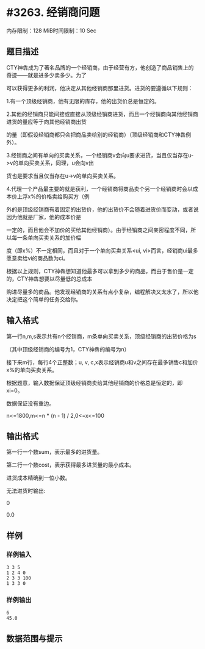 # #3263. 经销商问题

内存限制：128 MiB时间限制：10 Sec

## 题目描述

CTY神犇成为了著名品牌的一个经销商，由于经营有方，他创造了商品销售上的奇迹&mdash;&mdash;就是进多少卖多少。为了

可以获得更多的利润，他决定从其他经销商那里进货。进货的要遵循以下规则：

1.有一个顶级经销商，他有无限的库存，他的出货价总是恒定的。

2.其他的经销商只能间接或直接从顶级经销商进货，而且一个经销商向其他经销商进货的量应等于向其他经销商出货

的量（即假设经销商都只会把商品卖给别的经销商）（顶级经销商和CTY神犇例外）。

3.经销商之间有单向的买卖关系，一个经销商v会向u要求进货，当且仅当存在u->v的单向买卖关系，同理，u会向v出

货也是要求当且仅当存在u->v的单向买卖关系。

4.代理一个产品最主要的就是获利，一个经销商将商品卖个另一个经销商时会以成本价上浮x%的价格卖给购买方（例

外的是顶级经销商有着固定的出货价，他的出货价不会随着进货价而变动，或者说因为他就是厂家，他的成本价是

一定的，而且他会不加价的买给其他经销商）。由于经销商之间亲密程度不同，所以每一条单向买卖关系的加价幅

度（即x%）不一定相同，而且对于一个单向买卖关系<ui, vi>而言，经销商ui最多愿意卖给vi的商品数为ci。

根据以上规则，CTY神犇想知道他最多可以拿到多少的商品，而由于售价是一定的，CTY神犇想要以尽量低的总成本

购进尽量多的商品。他发现经销商的关系有点小复杂，编程解决又太水了，所以他决定把这个简单的任务交给你。

## 输入格式

第一行n,m,s表示共有n个经销商，m条单向买卖关系，顶级经销商的出货价格为s

（其中顶级经销商的编号为1，CTY神犇的编号为n）

接下来m行，每行4个正整数；u, v, c,x表示经销商u和v之间存在最多销售c和加价x%的单向买卖关系。

根据题意，输入数据保证顶级经销商卖给其他经销商的价格总是恒定的，即xi=0。

数据保证没有重边。

n<=1800,m<=n * (n - 1) / 2,0<=x<=100

## 输出格式

第一行一个数sum，表示最多的进货量。

第二行一个数cost，表示获得最多进货量的最小成本。

进货成本精确到一位小数。

无法进货时输出:

0

0.0

## 样例

### 样例输入

    
    3 3 5
    1 2 4 0
    2 3 3 100
    1 3 3 0
    

### 样例输出

    
    6
    45.0
    

## 数据范围与提示
